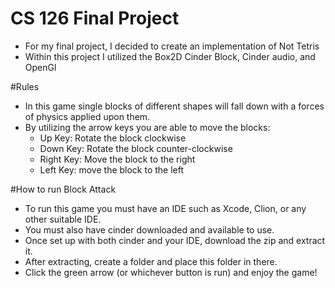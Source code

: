 # CS 126 Final Project
* For my final project, I decided to create an implementation of Not Tetris
* Within this project I utilized the Box2D Cinder Block, Cinder audio, and OpenGl

#Rules
* In this game single blocks of different shapes will fall down with a forces of physics applied upon them.
* By utilizing the arrow keys you are able to move the blocks: 
    * Up Key: Rotate the block clockwise
    * Down Key: Rotate the block counter-clockwise
    * Right Key: Move the block to the right
    * Left Key: move the block to the left

#How to run Block Attack
* To run this game you must have an IDE such as Xcode, Clion, or any other suitable IDE.
* You must also have cinder downloaded and available to use.
* Once set up with both cinder and your IDE, download the zip and extract it.
* After extracting, create a folder and place this folder in there.
* Click the green arrow (or whichever button is run) and enjoy the game!